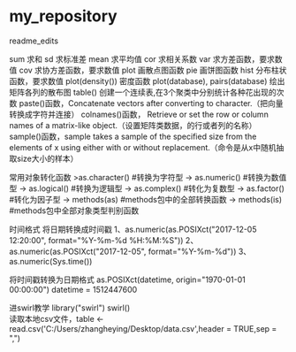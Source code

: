 # my_repository
readme_edits

sum  求和
sd   求标准差
mean 求平均值
cor  求相关系数
var  求方差函数，要求数值
cov  求协方差函数，要求数值
plot 画散点图函数
pie  画饼图函数
hist 分布柱状函数，要求数值
plot(density()) 密度函数
plot(database), pairs(database)  绘出矩阵各列的散布图 
table() 创建一个连续表,在3个聚类中分别统计各种花出现的次数
paste()函数，Concatenate vectors after converting to character.（把向量转换成字符并连接）
colnames()函数， Retrieve or set the row or column names of a matrix-like object.（设置矩阵类数据，的行或者列的名称）
sample()函数，sample takes a sample of the specified size from the elements of x using either with or without replacement.（命令是从x中随机抽取size大小的样本）

常用对象转化函数 >as.character() #转换为字符型 
-> as.numeric() #转换为数值型 
-> as.logical() #转换为逻辑型 
-> as.complex() #转化为复数型 
-> as.factor() #转化为因子型 
-> methods(as) #methods包中的全部转换函数 
-> methods(is) #methods包中全部对象类型判别函数


时间格式
将日期转换成时间戳
1、as.numeric(as.POSIXct("2017-12-05 12:20:00", format="%Y-%m-%d %H:%M:%S"))
2、as.numeric(as.POSIXct("2017-12-05", format="%Y-%m-%d"))
3、as.numeric(Sys.time())


将时间戳转换为日期格式
as.POSIXct(datetime, origin="1970-01-01 00:00:00")
datetime = 1512447600

进swirl教学  library("swirl")  swirl()  
读取本地csv文件，table <- read.csv('C:/Users/zhangheying/Desktop/data.csv',header = TRUE,sep = ",")
